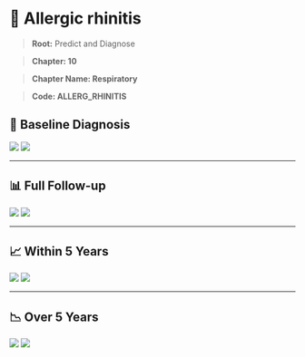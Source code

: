 # 🧬 Allergic rhinitis
    
> **Root:** Predict and Diagnose

> **Chapter: 10**

> **Chapter Name: Respiratory**

> **Code: ALLERG_RHINITIS**

## 🧪 Baseline Diagnosis

<img src="/Predict/Figures/Baseline/IMP/ALLERG_RHINITIS.png" />

<CsvTableIMP src="/Predict/Data/Baseline/IMP/IMP_ALLERG_RHINITIS.csv" label="🔍 View full results" />

<img src="/Predict/Figures/Baseline/ROC/ALLERG_RHINITIS.png" />

<CsvTableROC src="/Predict/Data/Baseline/EVA/ALLERG_RHINITIS.csv" label="🔍 View full results" />

---

## 📊 Full Follow-up

<img src="/Predict/Figures/ALL/IMP/ALLERG_RHINITIS.png" />

<CsvTableIMP src="/Predict/Data/ALL/IMP/IMP_ALLERG_RHINITIS.csv" label="🔍 View full results" />

<img src="/Predict/Figures/ALL/ROC/ALLERG_RHINITIS.png" />

<CsvTableROC src="/Predict/Data/ALL/EVA/ALLERG_RHINITIS.csv" label="🔍 View full results" />

---

## 📈 Within 5 Years

<img src="/Predict/Figures/FYears/IMP/ALLERG_RHINITIS.png" />

<CsvTableIMP src="/Predict/Data/FYears/IMP/IMP_ALLERG_RHINITIS.csv" label="🔍 View full results" />

<img src="/Predict/Figures/FYears/ROC/ALLERG_RHINITIS.png" />

<CsvTableROC src="/Predict/Data/FYears/EVA/ALLERG_RHINITIS.csv" label="🔍 View full results" />

---

## 📉 Over 5 Years

<img src="/Predict/Figures/OverFYears/IMP/ALLERG_RHINITIS.png" />

<CsvTableIMP src="/Predict/Data/OverFYears/IMP/IMP_ALLERG_RHINITIS.csv" label="🔍 View full results" />

<img src="/Predict/Figures/OverFYears/ROC/ALLERG_RHINITIS.png" />

<CsvTableROC src="/Predict/Data/OverFYears/EVA/ALLERG_RHINITIS.csv" label="🔍 View full results" />
